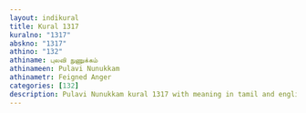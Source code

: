 ```yaml
---
layout: indikural
title: Kural 1317
kuralno: "1317"
abskno: "1317"
athino: "132"
athiname: புலவி நுணுக்கம்
athinameen: Pulavi Nunukkam
athinametr: Feigned Anger
categories: [132]
description: Pulavi Nunukkam kural 1317 with meaning in tamil and english 
---
```


